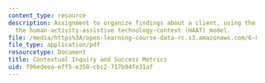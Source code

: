 ```yaml
---
content_type: resource
description: Assignment to organize findings about a client, using the framework of
  the human-activity-assistive technology-context (HAAT) model.
file: /media/https%3A/open-learning-course-data-rc.s3.amazonaws.com/6-811-principles-and-practice-of-assistive-technology-fall-2014/f96edeeaeff5e358cbc2717b94fe31af_MIT6_811F14_CntextulInqry.pdf
file_type: application/pdf
resourcetype: Document
title: Contextual Inquiry and Success Metrics
uid: f96edeea-eff5-e358-cbc2-717b94fe31af
---
```

